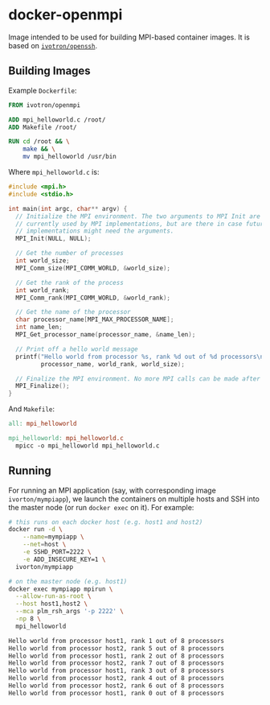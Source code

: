 # docker-openmpi

Image intended to be used for building MPI-based container images. It 
is based on 
[`ivotron/openssh`](https://github.com/ivotron/docker-openssh). 

## Building Images

Example `Dockerfile`:

```Dockerfile
FROM ivotron/openmpi

ADD mpi_helloworld.c /root/
ADD Makefile /root/

RUN cd /root && \
    make && \
    mv mpi_helloworld /usr/bin
```

Where `mpi_helloworld.c` is:

```c
#include <mpi.h>
#include <stdio.h>

int main(int argc, char** argv) {
  // Initialize the MPI environment. The two arguments to MPI Init are not
  // currently used by MPI implementations, but are there in case future
  // implementations might need the arguments.
  MPI_Init(NULL, NULL);

  // Get the number of processes
  int world_size;
  MPI_Comm_size(MPI_COMM_WORLD, &world_size);

  // Get the rank of the process
  int world_rank;
  MPI_Comm_rank(MPI_COMM_WORLD, &world_rank);

  // Get the name of the processor
  char processor_name[MPI_MAX_PROCESSOR_NAME];
  int name_len;
  MPI_Get_processor_name(processor_name, &name_len);

  // Print off a hello world message
  printf("Hello world from processor %s, rank %d out of %d processors\n",
         processor_name, world_rank, world_size);

  // Finalize the MPI environment. No more MPI calls can be made after this
  MPI_Finalize();
}
```

And `Makefile`:

```Makefile
all: mpi_helloworld

mpi_helloworld: mpi_helloworld.c
  mpicc -o mpi_helloworld mpi_helloworld.c
```

## Running

For running an MPI application (say, with corresponding image 
`ivorton/mympiapp`), we launch the containers on multiple hosts and 
SSH into the master node (or run `docker exec` on it). For example:

```bash
# this runs on each docker host (e.g. host1 and host2)
docker run -d \
    --name=mympiapp \
    --net=host \
    -e SSHD_PORT=2222 \
    -e ADD_INSECURE_KEY=1 \
  ivorton/mympiapp

# on the master node (e.g. host1)
docker exec mympiapp mpirun \
  --allow-run-as-root \
  --host host1,host2 \
  --mca plm_rsh_args '-p 2222' \
  -np 8 \
  mpi_helloworld

Hello world from processor host1, rank 1 out of 8 processors
Hello world from processor host2, rank 5 out of 8 processors
Hello world from processor host1, rank 2 out of 8 processors
Hello world from processor host2, rank 7 out of 8 processors
Hello world from processor host1, rank 3 out of 8 processors
Hello world from processor host2, rank 4 out of 8 processors
Hello world from processor host2, rank 6 out of 8 processors
Hello world from processor host1, rank 0 out of 8 processors
```

